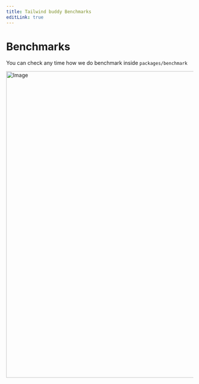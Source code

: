 ```yaml
---
title: Tailwind buddy Benchmarks
editLink: true
---
```


# Benchmarks

You can check any time how we do benchmark inside `packages/benchmark`

<img width="825" alt="Image" src="https://github.com/user-attachments/assets/f78bf646-363d-4876-8477-0cc638dfd217" />

